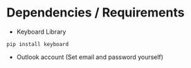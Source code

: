 # Dependencies / Requirements 
+ Keyboard Library
```
pip install keyboard
```
+ Outlook account (Set email and password yourself)